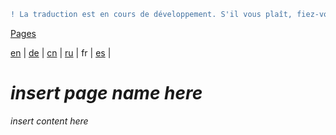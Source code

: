 ```diff
! La traduction est en cours de développement. S'il vous plaît, fiez-vous à la version originale en anglais. 
```

[Pages](https://github.com/syncloud/docs/blob/master/fr/index.md#Pages)

[en](https://github.com/syncloud/platform/wiki/VPN) | 
[de](https://github.com/syncloud/docs/blob/master/de/content/VPN.md) | 
[cn](https://github.com/syncloud/docs/blob/master/cn/content/VPN.md) | 
[ru](https://github.com/syncloud/docs/blob/master/ru/content/VPN.md) | 
fr | 
[es](https://github.com/syncloud/docs/blob/master/es/content/VPN.md) | 

# *insert page name here*

*insert content here*
